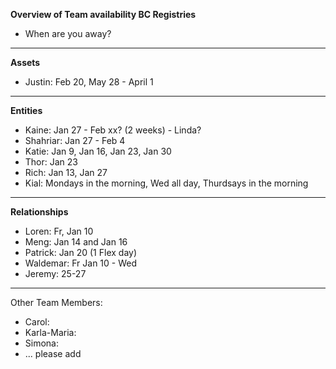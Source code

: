 **Overview of Team availability BC Registries**
- When are you away?  
----

**Assets**
* Justin: Feb 20, May 28 - April 1


----
**Entities** 
* Kaine: Jan 27 - Feb xx? (2 weeks) - Linda?
* Shahriar: Jan 27 - Feb 4 
* Katie: Jan 9, Jan 16, Jan 23, Jan 30
* Thor: Jan 23
* Rich: Jan 13, Jan 27
* Kial: Mondays in the morning, Wed all day, Thurdsays in the morning


----
**Relationships** 
* Loren: Fr, Jan 10 
* Meng: Jan 14 and Jan 16 
* Patrick: Jan 20 (1 Flex day) 
* Waldemar: Fr Jan 10 - Wed
* Jeremy: 25-27


----
Other Team Members:
* Carol: 
* Karla-Maria:
* Simona:
* ... please add
